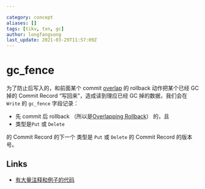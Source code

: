 ```yaml
---

category: concept
aliases: []
tags: [tikv, txn, gc]
author: longfangsong
last_update: 2021-03-29T11:57:09Z
---
```


# gc_fence

为了防止后写入的，和前面某个 commit [overlap](/tipedia/zh/what/Overlapping%20Rollback.html) 的 rollback 动作把某个已经 GC 掉的 Commit Record “写回来”，造成读到理应已经 GC 掉的数据，我们会在 `Write` 的 `gc_fence` 字段记录：

- 先 commit 后 rollback （所以是[Overlapping Rollback](/tipedia/zh/what/Overlapping%20Rollback.html)） 的，且
- 类型是`Put` 或 `Delete` 

的 Commit Record 的下一个 类型是 `Put` 或 `Delete` 的 Commit Record 的版本号。



## Links

- [有大量注释和例子的代码](https://github.com/tikv/tikv/blob/f684d82cdb9e30876ca78c09d63990345a83f29a/components/txn_types/src/write.rs#L77)
